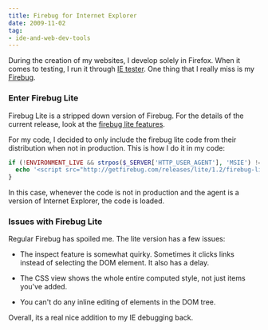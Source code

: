 ```yaml
---
title: Firebug for Internet Explorer
date: 2009-11-02
tag:
- ide-and-web-dev-tools
---
```

During the creation of my websites, I develop solely in Firefox.  When it comes to testing, I run it through [IE tester](http://my-debugbar.com/wiki/IETester/HomePage).  One thing that I really miss is my [Firebug](http://getfirebug.com/).

<!--more-->

### Enter Firebug Lite

Firebug Lite is a stripped down version of Firebug.  For the details of the current release, look at the [firebug lite features](http://getfirebug.com/lite.html).

For my code, I decided to only include the firebug lite code from their distribution when not in production.  This is how I do it in my code:

```php
if (!ENVIRONMENT_LIVE && strpos($_SERVER['HTTP_USER_AGENT'], 'MSIE') !== false) {
  echo '<script src="http://getfirebug.com/releases/lite/1.2/firebug-lite-compressed.js" type="text/javascript"></script>';
}
```

In this case, whenever the code is not in production and the agent is a version of Internet Explorer, the code is loaded.

### Issues with Firebug Lite

Regular Firebug has spoiled me.  The lite version has a few issues:

  * The inspect feature is somewhat quirky.  Sometimes it clicks links instead of selecting the DOM element.  It also has a delay.

  * The CSS view shows the whole entire computed style, not just items you've added.

  * You can't do any inline editing of elements in the DOM tree.

Overall, its a real nice addition to my IE debugging back.

